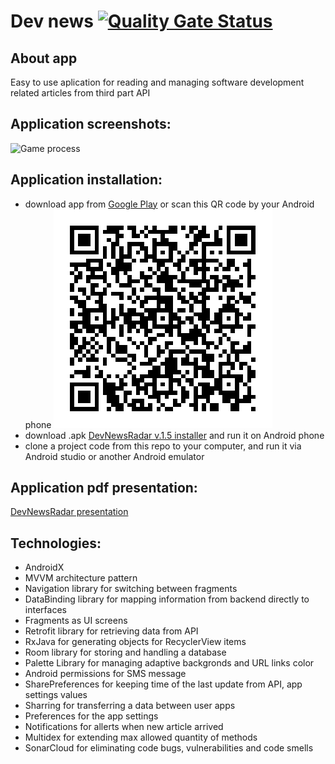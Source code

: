 # Dev news [![Quality Gate Status](https://sonarcloud.io/api/project_badges/measure?project=Harnet69_Dev_news&metric=alert_status)](https://sonarcloud.io/dashboard?id=Harnet69_Dev_news)

## About app
Easy to use aplication for reading and managing software development related articles from third part API

## Application screenshots:
![Game process](https://github.com/Harnet69/Dev_news/blob/master/app/GitHubMediaFile/devNewsRadar.gif)

## Application installation:
- download app from 
[Google Play](https://play.google.com/store/apps/details?id=com.harnet.devnews) or scan this QR code by your Android phone
![QR](https://github.com/Harnet69/Dev_news/blob/master/app/GitHubMediaFile/GooglePlayQR.png)
- download .apk [DevNewsRadar v.1.5 installer](https://drive.google.com/file/d/1r_PMUQ9xEqOaP2er4A2zWsrt3dN7ScHS/view?usp=sharing) and run it on Android phone
- clone a project code from this repo to your computer, and run it via Android studio or another Android emulator

## Application pdf presentation: 
[DevNewsRadar presentation](https://drive.google.com/file/d/14BhM_w-BQc6dAW2-aL2iWTKjiLO7fZhi/view?usp=sharing)

## Technologies:
- AndroidX
- MVVM architecture pattern
- Navigation library for switching between fragments
- DataBinding library for mapping information from backend directly to interfaces
- Fragments as UI screens
- Retrofit library for retrieving data from API
- RxJava for generating objects for RecyclerView items
- Room library for storing and handling a database
- Palette Library for managing adaptive backgronds and URL links color
- Android permissions for SMS message
- SharePreferences for keeping time of the last update from API, app settings values
- Sharring for transferring a data between user apps
- Preferences for the app settings
- Notifications for allerts when new article arrived
- Multidex for extending max allowed quantity of methods
- SonarCloud for eliminating code bugs, vulnerabilities and code smells
